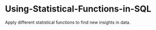 # Using-Statistical-Functions-in-SQL
Apply different statistical functions to find new insights in data.

